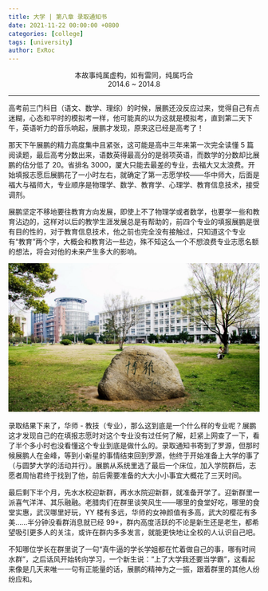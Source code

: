 ```yaml
---
title: 大学 | 第八章 录取通知书
date: 2021-11-22 00:00:00 +0800
categories: [college]
tags: [university]
author: ExRoc
---
```


<center>本故事纯属虚构，如有雷同，纯属巧合</center>
<center>2014.6 ~ 2014.8</center>

----

高考前三门科目（语文、数学、理综）的时候，展鹏还没反应过来，觉得自己有点迷糊，心态和平时的模拟考一样，他可能真的以为这就是模拟考，直到第二天下午，英语听力的音乐响起，展鹏才发现，原来这已经是高考了！

那天下午展鹏的精力高度集中且紧张，这可能是高中三年来第一次完全读懂 5 篇阅读题，最后高考分数出来，语数英得最高分的是弱项英语，而数学的分数却比展鹏的估分低了 20。省排名 3000，厦大只能去最差的专业，去福大又太浪费。开始填报志愿后展鹏花了一小时左右，就确定了第一志愿学校——华中师大，后面是福大与福师大，专业顺序是物理学、数学、教育学、心理学、教育信息技术，接受调剂。

展鹏坚定不移地要往教育方向发展，即使上不了物理学或者数学，也要学一些和教育沾边的，这样对以后的教学生涯发展总是有帮助的，前四个专业的填报展鹏是很有目的性的，对于教育信息技术，他之前也完全没有接触过，只知道这个专业有“教育”两个字，大概会和教育沾一些边，殊不知这么一个不想浪费专业志愿名额的想法，将会对他的未来产生多大的影响。

![](/assets/img/posts/college/BoYaGuangChange.png)

录取结果下来了，华师 - 教技（专业），那么这到底是一个什么样的专业呢？展鹏这才发现自己的在填报志愿时对这个专业没有过任何了解，赶紧上网查了一下，看了半个多小时也没看懂这个专业到底是做什么的。录取通知书寄到了罗源，但那时候展鹏人在金峰，等到小新星的事情结束回到罗源，他终于开始准备上大学的事了（与圆梦大学的活动并行）。展鹏从系统里选了最后一个床位，加入学院群后，志愿者周怡君终于找到了他，前后需要准备的大大小小事宜大概花了三天时间。

最后剩下半个月，先水水校迎新群，再水水院迎新群，就准备开学了。迎新群里一派喜气洋洋、其乐融融。老腊肉们在群里谈笑风生——哪里的食堂好吃，哪里的食堂实惠，武汉哪里好玩，YY 楼有多远，华师的女神颜值有多高，武大的樱花有多美……半分钟没看群消息就已经 99+，群内高度活跃的不论是新生还是老生，都希望吸引更多人的关注，或许在群内多多发言，就能更快地让全校的人认识自己吧。

不知哪位学长在群里说了一句“真牛逼的学长学姐都在忙着做自己的事，哪有时间水群”，之后话风开始转向学习，一个新生说：“上了大学我还要当学霸”，这看起来像是几天来唯一一句有正能量的话，展鹏的精神为之一振，跟着群里的其他人纷纷应和。
